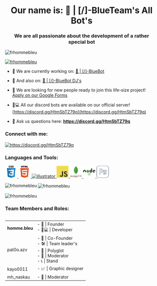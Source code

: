 <h1 align="center">Our name is: 🤖 | [/]-BlueTeam's All Bot's</h1>
<h3 align="center">We are all passionate about the development of a rather special bot</h3>

<p align="left"> <img src="https://komarev.com/ghpvc/?username=frhommebleu&label=Profile%20views&color=0e75b6&style=flat" alt="frhommebleu" /> </p>

<p align="left"> <a href="https://github.com/ryo-ma/github-profile-trophy"><img src="https://github-profile-trophy.vercel.app/?username=frhommebleu" alt="frhommebleu" /></a> </p>

- 🔭 We are currently working on: [🤖 | [/]-BlueBot](https://discord.gg/HtmSbTZ79q)

- 🔭 And also on: [🤖 | [/]-BlueBot DJ's](https://discord.gg/HtmSbTZ79q)

- 🤝 We are looking for new people ready to join this life-size project! [Apply on our Google Forms](https://forms.gle/UE6tW3jWi6avft42A)

- 👨💻 All our discord bots are available on our official server! [https://discord.gg/HtmSbTZ79q](https://discord.gg/HtmSbTZ79q)

- 💬 Ask us questions here: **https://discord.gg/HtmSbTZ79q**

<h3 align="left">Connect with me:</h3>
<p align="left">
<a href="https://discord.gg/https://discord.gg/HtmSbTZ79q" target="blank"><img align="center" src="https://raw.githubusercontent.com/rahuldkjain/github-profile-readme-generator/master/src/images/icons/Social/discord.svg" alt="https://discord.gg/HtmSbTZ79q" height="30" width="40" /></a>
</p>

<h3 align="left">Languages and Tools:</h3>
<p align="left"> 
  <a href="https://www.w3schools.com/css/" target="_blank" rel="noreferrer"> 
    <img src="https://raw.githubusercontent.com/devicons/devicon/master/icons/css3/css3-original-wordmark.svg" alt="css3" width="40" height="40"/> 
  </a> 
  <a href="https://www.w3.org/html/" target="_blank" rel="noreferrer"> 
    <img src="https://raw.githubusercontent.com/devicons/devicon/master/icons/html5/html5-original-wordmark.svg" alt="html5" width="40" height="40"/> 
  </a> 
  <a href="https://www.adobe.com/in/products/illustrator.html" target="_blank" rel="noreferrer"> 
    <img src="https://www.vectorlogo.zone/logos/adobe_illustrator/adobe_illustrator-icon.svg" alt="illustrator" width="40" height="40"/> 
  </a> 
  <a href="https://developer.mozilla.org/en-US/docs/Web/JavaScript" target="_blank" rel="noreferrer"> 
    <img src="https://raw.githubusercontent.com/devicons/devicon/master/icons/javascript/javascript-original.svg" alt="javascript" width="40" height="40"/> 
  </a> 
  <a href="https://www.mongodb.com/" target="_blank" rel="noreferrer"> 
    <img src="https://raw.githubusercontent.com/devicons/devicon/master/icons/mongodb/mongodb-original-wordmark.svg" alt="mongodb" width="40" height="40"/> 
  </a> 
  <a href="https://nodejs.org" target="_blank" rel="noreferrer"> 
    <img src="https://raw.githubusercontent.com/devicons/devicon/master/icons/nodejs/nodejs-original-wordmark.svg" alt="nodejs" width="40" height="40"/> 
  </a> 
  <a href="https://www.photoshop.com/en" target="_blank" rel="noreferrer"> 
    <img src="https://raw.githubusercontent.com/devicons/devicon/master/icons/photoshop/photoshop-line.svg" alt="photoshop" width="40" height="40"/> 
  </a> 
</p>

<p><img align="left" src="https://github-readme-stats.vercel.app/api/top-langs?username=frhommebleu&show_icons=true&locale=en&layout=compact" alt="frhommebleu" /></p>

<p>&nbsp;<img align="center" src="https://github-readme-stats.vercel.app/api?username=frhommebleu&show_icons=true&locale=en" alt="frhommebleu" /></p>

<p><img align="center" src="https://github-readme-streak-stats.herokuapp.com/?user=frhommebleu&" alt="frhommebleu" /></p>

<h3 align="left">Team Members and Roles:</h3>
<table align="left">
  <tr>
    <th href="https://github.com/FRHommeBleu">homme.bleu</th>
    <td>- 👔 | Founder<br>- 👨💻 | Developer</td>
  </tr>
  <tr>
    <td>pat0o.azv</td>
    <td>- 👔 | Co-Founder<br>- 🛠 | Team leader's<br>- 👄 | Polyglot<br>- 🔨 | Moderator<br>- 📞 | Stand</td>
  </tr>
  <tr>
    <td>kayo0011</td>
    <td>- 📈 | Graphic designer</td>
  </tr>
  <tr>
    <td>mh_naskau</td>
    <td>- 🔨 | Moderator</td>
  </tr>
</table>
